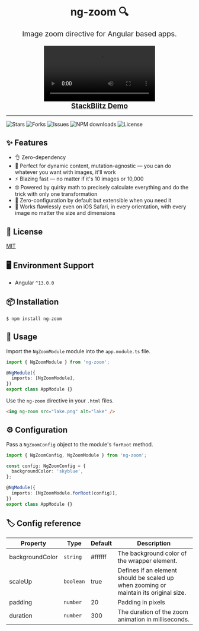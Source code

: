 <h1 align="center">ng-zoom 🔍️</h1>

<p align="center" style="font-size: 1.2rem">
  Image zoom directive for Angular based apps.
</p>

<div align="center">
  <video
    src="https://user-images.githubusercontent.com/69093659/183260253-305a1e18-6f37-4206-bdbb-22395b303e23.mp4"
    autoplay
    loop
  ></video>
</div>

<div align="center">
  <a
    href="https://stackblitz.com/edit/angular-ivy-vgauuz?file=src%2Fapp%2Fapp.component.ts"
  >
    <b style="font-size: 1.2rem">StackBlitz Demo</b>
  </a>
</div>

<hr />

<img
  src="https://img.shields.io/github/stars/carlos-dubon/ng-zoom?style=flat-square"
  alt="Stars"
/>
<img
  src="https://img.shields.io/github/forks/carlos-dubon/ng-zoom?style=flat-square"
  alt="Forks"
/>
<img
  src="https://img.shields.io/github/issues/carlos-dubon/ng-zoom?style=flat-square"
  alt="Issues"
/>
<img
  src="https://img.shields.io/npm/dt/ng-zoom?style=flat-square"
  alt="NPM downloads"
/>
<img
  src="https://img.shields.io/github/license/carlos-dubon/ng-zoom?style=flat-square"
  alt="License"
/>

## ✨ Features

- 👌 Zero-dependency
- 🧬 Perfect for dynamic content, mutation-agnostic — you can do whatever you want with images, it'll work
- ⚡️ Blazing fast — no matter if it's 10 images or 10,000
- 🤓 Powered by quirky math to precisely calculate everything and do the trick with only one transformation
- 🍦 Zero-configuration by default but extensible when you need it
- 🗿 Works flawlessly even on iOS Safari, in every orientation, with every image no matter the size and dimensions

## 🔑 License

[MIT](./LICENSE)

## 🖥 Environment Support

- Angular `^13.0.0`

## 📦 Installation

```
$ npm install ng-zoom
```

## 🔨 Usage

Import the `NgZoomModule` module into the `app.module.ts` file.

```TypeScript
import { NgZoomModule } from 'ng-zoom';

@NgModule({
  imports: [NgZoomModule],
})
export class AppModule {}
```

Use the `ng-zoom` directive in your `.html` files.

```HTML
<img ng-zoom src="lake.png" alt="lake" />
```

## ⚙️ Configuration

Pass a `NgZoomConfig` object to the module's `forRoot` method.

```TypeScript
import { NgZoomConfig, NgZoomModule } from 'ng-zoom';

const config: NgZoomConfig = {
  backgroundColor: 'skyblue',
};

@NgModule({
  imports: [NgZoomModule.forRoot(config)],
})
export class AppModule {}
```

## 🏷️ Config reference

| Property        | Type      | Default | Description                                                                           |
| --------------- | --------- | ------- | ------------------------------------------------------------------------------------- |
| backgroundColor | `string`  | #ffffff | The background color of the wrapper element.                                          |
| scaleUp         | `boolean` | true    | Defines if an element should be scaled up when zooming or maintain its original size. |
| padding         | `number`  | 20      | Padding in pixels                                                                     |
| duration        | `number`  | 300     | The duration of the zoom animation in milliseconds.                                   |

